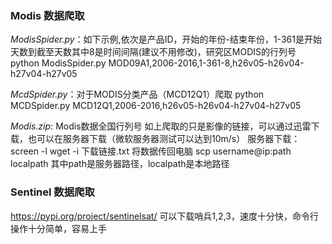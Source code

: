 ### Modis 数据爬取
*ModisSpider.py*：如下示例,依次是产品ID，开始的年份-结束年份，1-361是开始天数到截至天数其中8是时间间隔(建议不用修改)，研究区MODIS的行列号
python ModisSpider.py MOD09A1,2006-2016,1-361-8,h26v05-h26v04-h27v04-h27v05

*McdSpider.py*：对于MODIS分类产品（MCD12Q1）爬取
python MCDSpider.py MCD12Q1,2006-2016,h26v05-h26v04-h27v04-h27v05

*Modis.zip*: Modis数据全国行列号
如上爬取的只是影像的链接，可以通过迅雷下载，也可以在服务器下载（微软服务器测试可以达到10m/s）
服务器下载： screen -l wget -i 下载链接.txt
将数据传回电脑 scp username@ip:path localpath 其中path是服务器路径，localpath是本地路径

### Sentinel 数据爬取
https://pypi.org/project/sentinelsat/
可以下载哨兵1,2,3，速度十分快，命令行操作十分简单，容易上手

